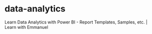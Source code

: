 # data-analytics
Learn Data Analytics with Power BI - Report Templates, Samples, etc. | Learn with Emmanuel
